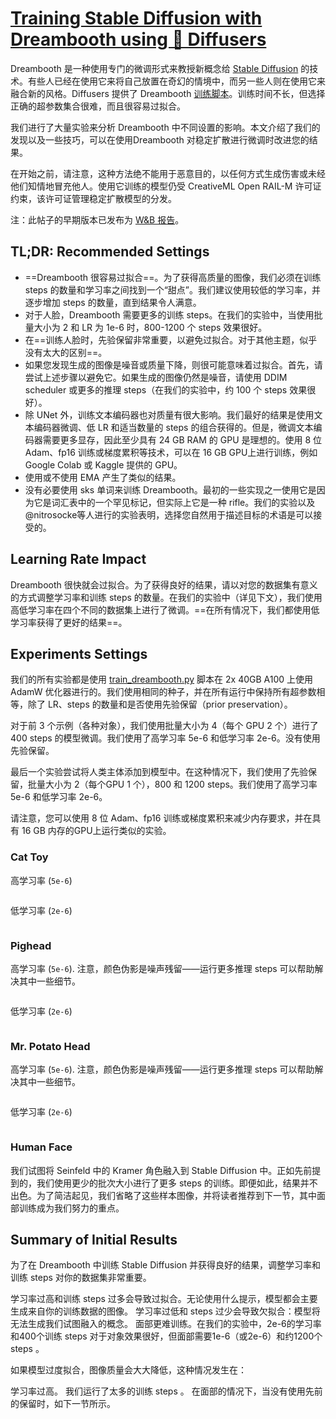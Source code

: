 # [Training Stable Diffusion with Dreambooth using 🧨 Diffusers](https://huggingface.co/blog/dreambooth)

Dreambooth 是一种使用专门的微调形式来教授新概念给 [Stable Diffusion](https://huggingface.co/blog/stable_diffusion) 的技术。有些人已经在使用它来将自己放置在奇幻的情境中，而另一些人则在使用它来融合新的风格。Diffusers 提供了 Dreambooth [训练脚本](https://github.com/huggingface/diffusers/tree/main/examples/dreambooth)。训练时间不长，但选择正确的超参数集合很难，而且很容易过拟合。

我们进行了大量实验来分析 Dreambooth 中不同设置的影响。本文介绍了我们的发现以及一些技巧，可以在使用Dreambooth 对稳定扩散进行微调时改进您的结果。

在开始之前，请注意，这种方法绝不能用于恶意目的，以任何方式生成伤害或未经他们知情地冒充他人。使用它训练的模型仍受 CreativeML Open RAIL-M 许可证约束，该许可证管理稳定扩散模型的分发。

注：此帖子的早期版本已发布为 [W&B 报告](https://wandb.ai/psuraj/dreambooth/reports/Dreambooth-Training-Analysis--VmlldzoyNzk0NDc3)。

## TL;DR: Recommended Settings

- ==Dreambooth 很容易过拟合==。为了获得高质量的图像，我们必须在训练 steps 的数量和学习率之间找到一个“甜点”。我们建议使用较低的学习率，并逐步增加 steps 的数量，直到结果令人满意。
- 对于人脸，Dreambooth 需要更多的训练 steps。在我们的实验中，当使用批量大小为 2 和 LR 为 1e-6 时，800-1200 个 steps 效果很好。
- 在==训练人脸时，先验保留非常重要，以避免过拟合。对于其他主题，似乎没有太大的区别==。
- 如果您发现生成的图像是噪音或质量下降，则很可能意味着过拟合。首先，请尝试上述步骤以避免它。如果生成的图像仍然是噪音，请使用 DDIM scheduler 或更多的推理 steps（在我们的实验中，约 100 个 steps 效果很好）。
- 除 UNet 外，训练文本编码器也对质量有很大影响。我们最好的结果是使用文本编码器微调、低 LR 和适当数量的 steps 的组合获得的。但是，微调文本编码器需要更多显存，因此至少具有 24 GB RAM 的 GPU 是理想的。使用 8 位 Adam、fp16 训练或梯度累积等技术，可以在 16 GB GPU上进行训练，例如 Google Colab 或 Kaggle 提供的 GPU。
- 使用或不使用 EMA 产生了类似的结果。
- 没有必要使用 sks 单词来训练 Dreambooth。最初的一些实现之一使用它是因为它是词汇表中的一个罕见标记，但实际上它是一种 rifle。我们的实验以及@nitrosocke等人进行的实验表明，选择您自然用于描述目标的术语是可以接受的。

## Learning Rate Impact

Dreambooth 很快就会过拟合。为了获得良好的结果，请以对您的数据集有意义的方式调整学习率和训练 steps 的数量。在我们的实验中（详见下文），我们使用高低学习率在四个不同的数据集上进行了微调。==在所有情况下，我们都使用低学习率获得了更好的结果==。

## Experiments Settings

我们的所有实验都是使用 [train_dreambooth.py](https://github.com/huggingface/diffusers/tree/main/examples/dreambooth) 脚本在 2x 40GB A100 上使用 AdamW 优化器进行的。我们使用相同的种子，并在所有运行中保持所有超参数相等，除了 LR、steps 的数量和是否使用先验保留（prior preservation）。

对于前 3 个示例（各种对象），我们使用批量大小为 4（每个 GPU 2 个）进行了400 steps 的模型微调。我们使用了高学习率 5e-6 和低学习率 2e-6。没有使用先验保留。

最后一个实验尝试将人类主体添加到模型中。在这种情况下，我们使用了先验保留，批量大小为 2（每个GPU 1 个），800  和 1200 steps。我们使用了高学习率 5e-6 和低学习率 2e-6。

请注意，您可以使用 8 位 Adam、fp16 训练或梯度累积来减少内存要求，并在具有 16 GB 内存的GPU上运行类似的实验。

### Cat Toy

高学习率 (`5e-6`)

<img src="">

低学习率 (`2e-6`)

<img src="">

### Pighead

高学习率 (`5e-6`). 注意，颜色伪影是噪声残留——运行更多推理 steps 可以帮助解决其中一些细节。

<img src="">

低学习率 (`2e-6`)

<img src="">

### Mr. Potato Head

高学习率 (`5e-6`). 注意，颜色伪影是噪声残留——运行更多推理 steps 可以帮助解决其中一些细节。

<img src="">

低学习率 (`2e-6`)

<img src="">

### Human Face

我们试图将 Seinfeld 中的 Kramer 角色融入到 Stable Diffusion 中。正如先前提到的，我们使用更少的批次大小进行了更多 steps 的训练。即便如此，结果并不出色。为了简洁起见，我们省略了这些样本图像，并将读者推荐到下一节，其中面部训练成为我们努力的重点。

## Summary of Initial Results

为了在 Dreambooth 中训练 Stable Diffusion 并获得良好的结果，调整学习率和训练 steps 对你的数据集非常重要。

学习率过高和训练 steps 过多会导致过拟合。无论使用什么提示，模型都会主要生成来自你的训练数据的图像。 学习率过低和 steps 过少会导致欠拟合：模型将无法生成我们试图融入的概念。 面部更难训练。在我们的实验中，2e-6的学习率和400个训练 steps 对于对象效果很好，但面部需要1e-6（或2e-6）和约1200个 steps 。

如果模型过度拟合，图像质量会大大降低，这种情况发生在：

学习率过高。 我们运行了太多的训练 steps 。 在面部的情况下，当没有使用先前的保留时，如下一节所示。



















